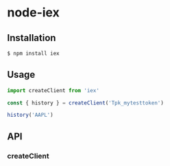 # node-iex

## Installation

```sh
$ npm install iex
```

## Usage

```js
import createClient from 'iex'

const { history } = createClient('Tpk_mytesttoken')

history('AAPL')
```

## API

### createClient
